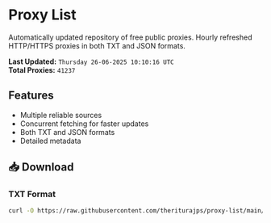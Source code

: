# Proxy List

Automatically updated repository of free public proxies. Hourly refreshed HTTP/HTTPS proxies in both TXT and JSON formats.

**Last Updated:** `Thursday 26-06-2025 10:10:16 UTC`  
**Total Proxies:** `41237`

## Features
- Multiple reliable sources
- Concurrent fetching for faster updates
- Both TXT and JSON formats
- Detailed metadata

## 📥 Download

### TXT Format
```bash
curl -O https://raw.githubusercontent.com/theriturajps/proxy-list/main/proxies.txt